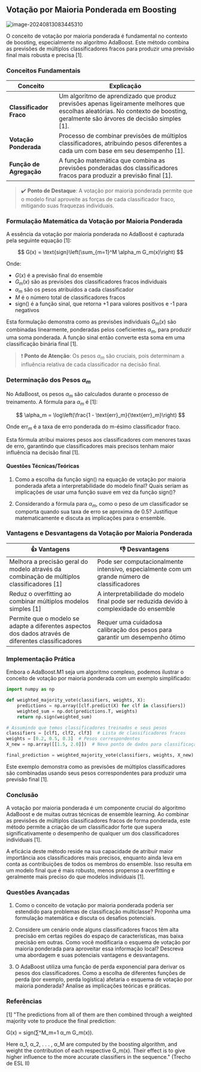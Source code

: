 ## Votação por Maioria Ponderada em Boosting

![image-20240813083445310](C:\Users\diego.rodrigues\AppData\Roaming\Typora\typora-user-images\image-20240813083445310.png)

O conceito de votação por maioria ponderada é fundamental no contexto de boosting, especialmente no algoritmo AdaBoost. Este método combina as previsões de múltiplos classificadores fracos para produzir uma previsão final mais robusta e precisa [1].

### Conceitos Fundamentais

| Conceito                | Explicação                                                   |
| ----------------------- | ------------------------------------------------------------ |
| **Classificador Fraco** | Um algoritmo de aprendizado que produz previsões apenas ligeiramente melhores que escolhas aleatórias. No contexto de boosting, geralmente são árvores de decisão simples [1]. |
| **Votação Ponderada**   | Processo de combinar previsões de múltiplos classificadores, atribuindo pesos diferentes a cada um com base em seu desempenho [1]. |
| **Função de Agregação** | A função matemática que combina as previsões ponderadas dos classificadores fracos para produzir a previsão final [1]. |

> ✔️ **Ponto de Destaque**: A votação por maioria ponderada permite que o modelo final aproveite as forças de cada classificador fraco, mitigando suas fraquezas individuais.

### Formulação Matemática da Votação por Maioria Ponderada

A essência da votação por maioria ponderada no AdaBoost é capturada pela seguinte equação [1]:

$$
G(x) = \text{sign}\left(\sum_{m=1}^M \alpha_m G_m(x)\right)
$$

Onde:
- $G(x)$ é a previsão final do ensemble
- $G_m(x)$ são as previsões dos classificadores fracos individuais
- $\alpha_m$ são os pesos atribuídos a cada classificador
- $M$ é o número total de classificadores fracos
- $\text{sign}()$ é a função sinal, que retorna +1 para valores positivos e -1 para negativos

Esta formulação demonstra como as previsões individuais $G_m(x)$ são combinadas linearmente, ponderadas pelos coeficientes $\alpha_m$, para produzir uma soma ponderada. A função sinal então converte esta soma em uma classificação binária final [1].

> ❗ **Ponto de Atenção**: Os pesos $\alpha_m$ são cruciais, pois determinam a influência relativa de cada classificador na decisão final.

### Determinação dos Pesos $\alpha_m$

No AdaBoost, os pesos $\alpha_m$ são calculados durante o processo de treinamento. A fórmula para $\alpha_m$ é [1]:

$$
\alpha_m = \log\left(\frac{1 - \text{err}_m}{\text{err}_m}\right)
$$

Onde $\text{err}_m$ é a taxa de erro ponderada do m-ésimo classificador fraco.

Esta fórmula atribui maiores pesos aos classificadores com menores taxas de erro, garantindo que classificadores mais precisos tenham maior influência na decisão final [1].

#### Questões Técnicas/Teóricas

1. Como a escolha da função sign() na equação de votação por maioria ponderada afeta a interpretabilidade do modelo final? Quais seriam as implicações de usar uma função suave em vez da função sign()?

2. Considerando a fórmula para $\alpha_m$, como o peso de um classificador se comporta quando sua taxa de erro se aproxima de 0.5? Justifique matematicamente e discuta as implicações para o ensemble.

### Vantagens e Desvantagens da Votação por Maioria Ponderada

| 👍 Vantagens                                                  | 👎 Desvantagens                                               |
| ------------------------------------------------------------ | ------------------------------------------------------------ |
| Melhora a precisão geral do modelo através da combinação de múltiplos classificadores [1] | Pode ser computacionalmente intensivo, especialmente com um grande número de classificadores |
| Reduz o overfitting ao combinar múltiplos modelos simples [1] | A interpretabilidade do modelo final pode ser reduzida devido à complexidade do ensemble |
| Permite que o modelo se adapte a diferentes aspectos dos dados através de diferentes classificadores | Requer uma cuidadosa calibração dos pesos para garantir um desempenho ótimo |

### Implementação Prática

Embora o AdaBoost.M1 seja um algoritmo complexo, podemos ilustrar o conceito de votação por maioria ponderada com um exemplo simplificado:

```python
import numpy as np

def weighted_majority_vote(classifiers, weights, X):
    predictions = np.array([clf.predict(X) for clf in classifiers])
    weighted_sum = np.dot(predictions.T, weights)
    return np.sign(weighted_sum)

# Assumindo que temos classificadores treinados e seus pesos
classifiers = [clf1, clf2, clf3]  # Lista de classificadores fracos
weights = [0.2, 0.5, 0.3]  # Pesos correspondentes
X_new = np.array([[1.5, 2.0]])  # Novo ponto de dados para classificação

final_prediction = weighted_majority_vote(classifiers, weights, X_new)
```

Este exemplo demonstra como as previsões de múltiplos classificadores são combinadas usando seus pesos correspondentes para produzir uma previsão final [1].

### Conclusão

A votação por maioria ponderada é um componente crucial do algoritmo AdaBoost e de muitas outras técnicas de ensemble learning. Ao combinar as previsões de múltiplos classificadores fracos de forma ponderada, este método permite a criação de um classificador forte que supera significativamente o desempenho de qualquer um dos classificadores individuais [1].

A eficácia deste método reside na sua capacidade de atribuir maior importância aos classificadores mais precisos, enquanto ainda leva em conta as contribuições de todos os membros do ensemble. Isso resulta em um modelo final que é mais robusto, menos propenso a overfitting e geralmente mais preciso do que modelos individuais [1].

### Questões Avançadas

1. Como o conceito de votação por maioria ponderada poderia ser estendido para problemas de classificação multiclasse? Proponha uma formulação matemática e discuta os desafios potenciais.

2. Considere um cenário onde alguns classificadores fracos têm alta precisão em certas regiões do espaço de características, mas baixa precisão em outras. Como você modificaria o esquema de votação por maioria ponderada para aproveitar essa informação local? Descreva uma abordagem e suas potenciais vantagens e desvantagens.

3. O AdaBoost utiliza uma função de perda exponencial para derivar os pesos dos classificadores. Como a escolha de diferentes funções de perda (por exemplo, perda logística) afetaria o esquema de votação por maioria ponderada? Analise as implicações teóricas e práticas.

### Referências

[1] "The predictions from all of them are then combined through a weighted majority vote to produce the final prediction:

G(x) = sign(∑^M_m=1 α_m G_m(x)).

Here α_1, α_2, . . . , α_M are computed by the boosting algorithm, and weight the contribution of each respective G_m(x). Their effect is to give higher influence to the more accurate classifiers in the sequence." (Trecho de ESL II)
